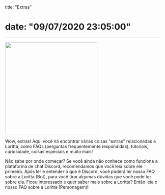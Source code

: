 title: "Extras"
# date: "09/07/2020 23:05:00"
---
<img src="https://loritta.website/assets/img/loritta_star.png" style="text-align: center;" height="300" />

Wow, extras! Aqui você irá encontrar várias coisas "extras" relacionadas a Loritta, como FAQs (perguntas frequentemente respondidas), tutoriais, curiosidade, coisas especiais e muito mais!

Não sabe por onde começar? Se você ainda não conhece como funciona a plataforma de chat Discord, recomendamos que você leia sobre ele primeiro. Após ler e entender o que é Discord, você poderá ler nosso FAQ sobre a Loritta (Bot), para você tirar algumas dúvidas que você pode ter sobre ela. Ficou interessado e quer saber mais sobre a Loritta? Então leia o nosso FAQ sobre a Loritta (Personagem)! 